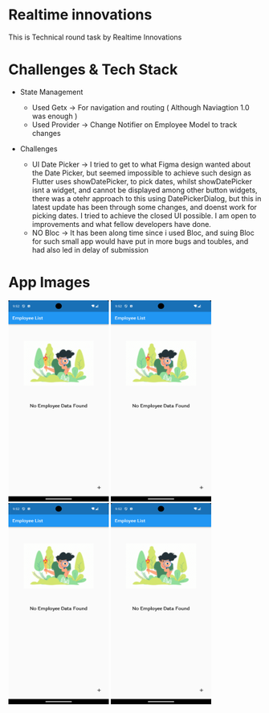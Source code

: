 # Realtime innovations
This is Technical round task by Realtime Innovations

# Challenges & Tech Stack
* State Management
   * Used Getx -> For navigation and routing ( Although Naviagtion 1.0 was enough )
   * Used Provider -> Change Notifier on Employee Model to track changes
    
 
* Challenges
    * UI Date Picker -> I tried to get to what Figma design wanted about the Date Picker, but seemed impossible to achieve such design as Flutter uses showDatePicker, to pick dates, whilst showDatePicker isnt a widget, and cannot be displayed among other button widgets, there was a otehr approach to this using DatePickerDialog, but this in latest update has been through some changes, and doenst work for picking dates.  I tried to achieve the closed UI possible. I am open to improvements and what fellow developers have done.
    * NO Bloc -> It has been along time since i used Bloc, and suing Bloc for such small app would have put in more bugs and toubles, and had also led in delay of submission


# App Images
<img src="https://github.com/Abood2284/realtime_job_task/blob/main/lib/assets/images/1.png" width="200" height="400" />
<img src="https://github.com/Abood2284/realtime_job_task/blob/main/lib/assets/images/1.png" width="200" height="400" />
<img src="https://github.com/Abood2284/realtime_job_task/blob/main/lib/assets/images/1.png" width="200" height="400" />
<img src="https://github.com/Abood2284/realtime_job_task/blob/main/lib/assets/images/1.png" width="200" height="400" />


